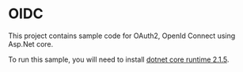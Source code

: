 # OIDC
This project contains sample code for OAuth2, OpenId Connect using Asp.Net core.

To run this sample, you will need to install [dotnet core runtime 2.1.5](https://www.microsoft.com/net/download/thank-you/dotnet-runtime-2.1.5-windows-hosting-bundle-installer).

